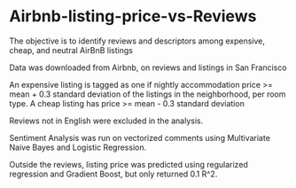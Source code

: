 # Airbnb-listing-price-vs-Reviews

The objective is to identify reviews and descriptors among expensive, cheap, and neutral AirBnB listings

Data was downloaded from Airbnb, on reviews and listings in San Francisco

An expensive listing is tagged as one if nightly accommodation price >= mean + 0.3 standard deviation of the listings in the neighborhood, per room type. A cheap listing has price >= mean - 0.3 standard deviation

Reviews not in English were excluded in the analysis.

Sentiment Analysis was run on vectorized comments using Multivariate Naive Bayes and Logistic Regression.

Outside the reviews, listing price was predicted using regularized regression and Gradient Boost, but only returned 0.1 R^2.
